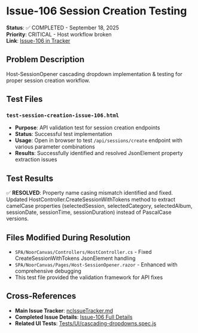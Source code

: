 # Issue-106 Session Creation Testing

**Status**: ✅ COMPLETED - September 18, 2025  
**Priority**: CRITICAL - Host workflow broken  
**Link**: [Issue-106 in Tracker](../../../IssueTracker/COMPLETED/Issue-106-Host-SessionOpener-Cascading-Dropdown-Implementation-Testing.md)

## Problem Description
Host-SessionOpener cascading dropdown implementation & testing for proper session creation workflow.

## Test Files

### `test-session-creation-issue-106.html`
- **Purpose**: API validation test for session creation endpoints
- **Status**: Successful test implementation
- **Usage**: Open in browser to test `/api/sessions/create` endpoint with various parameter combinations
- **Results**: Successfully identified and resolved JsonElement property extraction issues

## Test Results
✅ **RESOLVED**: Property name casing mismatch identified and fixed. Updated HostController.CreateSessionWithTokens method to extract camelCase properties (selectedSession, selectedCategory, selectedAlbum, sessionDate, sessionTime, sessionDuration) instead of PascalCase versions.

## Files Modified During Resolution
- `SPA/NoorCanvas/Controllers/HostController.cs` - Fixed CreateSessionWithTokens JsonElement handling
- `SPA/NoorCanvas/Pages/Host-SessionOpener.razor` - Enhanced with comprehensive debugging
- This test file provided the validation framework for API fixes

## Cross-References
- **Main Issue Tracker**: [ncIssueTracker.md](../../../IssueTracker/ncIssueTracker.md#issue-106-host-sessionopener-cascading-dropdown-implementation--testing)
- **Completed Issue Details**: [Issue-106 Full Details](../../../IssueTracker/COMPLETED/Issue-106-Host-SessionOpener-Cascading-Dropdown-Implementation-Testing.md)
- **Related UI Tests**: [Tests/UI/cascading-dropdowns.spec.js](../../../Tests/UI/cascading-dropdowns.spec.js)